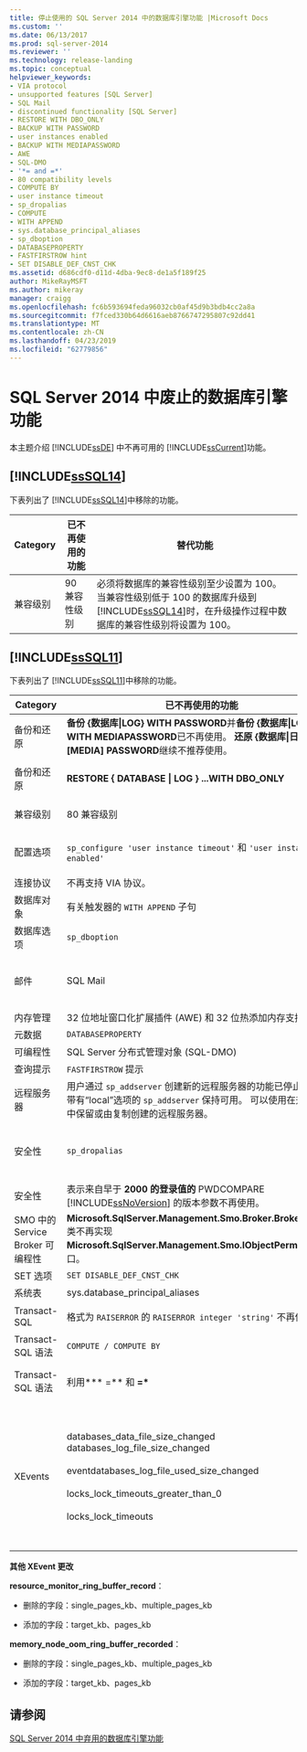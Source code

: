 ```yaml
---
title: 停止使用的 SQL Server 2014 中的数据库引擎功能 |Microsoft Docs
ms.custom: ''
ms.date: 06/13/2017
ms.prod: sql-server-2014
ms.reviewer: ''
ms.technology: release-landing
ms.topic: conceptual
helpviewer_keywords:
- VIA protocol
- unsupported features [SQL Server]
- SQL Mail
- discontinued functionality [SQL Server]
- RESTORE WITH DBO_ONLY
- BACKUP WITH PASSWORD
- user instances enabled
- BACKUP WITH MEDIAPASSWORD
- AWE
- SQL-DMO
- '*= and =*'
- 80 compatibility levels
- COMPUTE BY
- user instance timeout
- sp_dropalias
- COMPUTE
- WITH APPEND
- sys.database_principal_aliases
- sp_dboption
- DATABASEPROPERTY
- FASTFIRSTROW hint
- SET DISABLE_DEF_CNST_CHK
ms.assetid: d686cdf0-d11d-4dba-9ec8-de1a5f189f25
author: MikeRayMSFT
ms.author: mikeray
manager: craigg
ms.openlocfilehash: fc6b593694feda96032cb0af45d9b3bdb4cc2a8a
ms.sourcegitcommit: f7fced330b64d6616aeb8766747295807c92dd41
ms.translationtype: MT
ms.contentlocale: zh-CN
ms.lasthandoff: 04/23/2019
ms.locfileid: "62779856"
---
```

# <a name="discontinued-database-engine-functionality-in-sql-server-2014"></a>SQL Server 2014 中废止的数据库引擎功能
  本主题介绍 [!INCLUDE[ssDE](../includes/ssde-md.md)] 中不再可用的 [!INCLUDE[ssCurrent](../includes/sscurrent-md.md)]功能。  
  
## <a name="discontinued-features-in-includesssql14includessssql14-mdmd"></a> [!INCLUDE[ssSQL14](../includes/sssql14-md.md)]  
 下表列出了 [!INCLUDE[ssSQL14](../includes/sssql14-md.md)]中移除的功能。  
  
|Category|已不再使用的功能|替代功能|  
|--------------|--------------------------|-----------------|  
|兼容级别|90 兼容性级别|必须将数据库的兼容性级别至少设置为 100。 当兼容性级别低于 100 的数据库升级到 [!INCLUDE[ssSQL14](../includes/sssql14-md.md)]时，在升级操作过程中数据库的兼容性级别将设置为 100。|  
  
## <a name="discontinued-features-in-includesssql11includessssql11-mdmd"></a> [!INCLUDE[ssSQL11](../includes/sssql11-md.md)]  
 下表列出了 [!INCLUDE[ssSQL11](../includes/sssql11-md.md)]中移除的功能。  
  
|Category|已不再使用的功能|替代功能|  
|--------------|--------------------------|-----------------|  
|备份和还原|**备份 {数据库&#124;LOG} WITH PASSWORD**并**备份 {数据库&#124;LOG} WITH MEDIAPASSWORD**已不再使用。 **还原 {数据库&#124;日志} 与 [MEDIA] PASSWORD**继续不推荐使用。|None|  
|备份和还原|**RESTORE { DATABASE &#124; LOG } ...WITH DBO_ONLY**|**RESTORE { DATABASE &#124; LOG } ... ...使用 RESTRICTED_USER**|  
|兼容级别|80 兼容级别|必须将数据库的兼容级别至少设置为 90。|  
|配置选项|`sp_configure 'user instance timeout'` 和 `'user instances enabled'`|使用本地数据库功能。 有关详细信息，请参阅[SqlLocalDB 实用工具](../tools/sqllocaldb-utility.md)|  
|连接协议|不再支持 VIA 协议。|请改用 TCP。|  
|数据库对象|有关触发器的 `WITH APPEND` 子句|重新创建整个触发器。|  
|数据库选项|`sp_dboption`|`ALTER DATABASE`|  
|邮件|SQL Mail|使用数据库邮件。 有关详细信息，请参阅 [Database Mail](../relational-databases/database-mail/database-mail.md) 和  [Use Database Mail Instead of SQL Mail](../relational-databases/policy-based-management/use-database-mail-instead-of-sql-mail.md)。|  
|内存管理|32 位地址窗口化扩展插件 (AWE) 和 32 位热添加内存支持。|使用 64 位操作系统。|  
|元数据|`DATABASEPROPERTY`|`DATABASEPROPERTYEX`|  
|可编程性|SQL Server 分布式管理对象 (SQL-DMO)|SQL Server 管理对象 (SMO)|  
|查询提示|`FASTFIRSTROW` 提示|`OPTION (FAST` *n* `)`。|  
|远程服务器|用户通过 `sp_addserver` 创建新的远程服务器的功能已停止使用。 带有“local”选项的 `sp_addserver` 保持可用。 可以使用在升级过程中保留或由复制创建的远程服务器。|用链接服务器替代远程服务器。|  
|安全性|`sp_dropalias`|请将别名替换为用户帐户和数据库角色的组合。 请使用 `sp_dropalias` 删除已升级数据库中的别名。|  
|安全性|表示来自早于 **2000 的登录值的** PWDCOMPARE [!INCLUDE[ssNoVersion](../includes/ssnoversion-md.md)] 的版本参数不再使用。|None|  
|SMO 中的 Service Broker 可编程性|**Microsoft.SqlServer.Management.Smo.Broker.BrokerPriority** 类不再实现 **Microsoft.SqlServer.Management.Smo.IObjectPermission** 接口。||  
|SET 选项|`SET DISABLE_DEF_CNST_CHK`|无。|  
|系统表|sys.database_principal_aliases|请使用角色而不是别名。|  
|Transact-SQL|格式为 `RAISERROR` 的 `RAISERROR integer 'string'` 不再使用。|重写使用当前语句**raiserror （...)** 语法。|  
|Transact-SQL 语法|`COMPUTE / COMPUTE BY`|使用 `ROLLUP`|  
|Transact-SQL 语法|利用**\* =** 和 **=&#42;**|使用 ANSI 联接语法。 有关详细信息，请参阅 [FROM (Transact-SQL).](https://msdn.microsoft.com/library/ms177634\(SQL.105\).aspx)|  
|XEvents|databases_data_file_size_changed databases_log_file_size_changed<br /><br /> eventdatabases_log_file_used_size_changed<br /><br /> locks_lock_timeouts_greater_than_0<br /><br /> locks_lock_timeouts|替换为 database_file_size_change 事件，database_file_size_change 事件<br /><br /> database_file_size_change event<br /><br /> lock_timeout_greater_than_0<br /><br /> lock_timeout|  
  
 **其他 XEvent 更改**  
  
 **resource_monitor_ring_buffer_record**：  
  
-   删除的字段：single_pages_kb、multiple_pages_kb  
  
-   添加的字段：target_kb、pages_kb  
  
 **memory_node_oom_ring_buffer_recorded**：  
  
-   删除的字段：single_pages_kb、multiple_pages_kb  
  
-   添加的字段：target_kb、pages_kb  
  
## <a name="see-also"></a>请参阅  
 [SQL Server 2014 中弃用的数据库引擎功能](deprecated-database-engine-features-in-sql-server-2016.md)  
  
  
